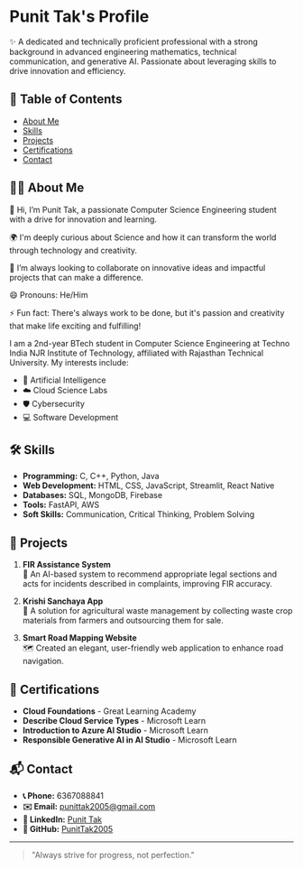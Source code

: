 # Punit Tak's Profile
✨ A dedicated and technically proficient professional with a strong background in advanced engineering mathematics, technical communication, and generative AI. Passionate about leveraging skills to drive innovation and efficiency.

## 📑 Table of Contents
- [About Me](#about-me)
- [Skills](#skills)
- [Projects](#projects)
- [Certifications](#certifications)
- [Contact](#contact)

## 🙋‍♂️ About Me
👋 Hi, I’m Punit Tak, a passionate Computer Science Engineering student with a drive for innovation and learning.

🌍 I'm deeply curious about Science and how it can transform the world through technology and creativity.

🤝 I’m always looking to collaborate on innovative ideas and impactful projects that can make a difference.

😄 Pronouns: He/Him

⚡ Fun fact: There's always work to be done, but it's passion and creativity that make life exciting and fulfilling!

I am a 2nd-year BTech student in Computer Science Engineering at Techno India NJR Institute of Technology, affiliated with Rajasthan Technical University. My interests include:
- 🤖 Artificial Intelligence
- ☁️ Cloud Science Labs
- 🛡️ Cybersecurity
- 💻 Software Development

## 🛠️ Skills
- **Programming:** C, C++, Python, Java
- **Web Development:** HTML, CSS, JavaScript, Streamlit, React Native
- **Databases:** SQL, MongoDB, Firebase
- **Tools:** FastAPI, AWS
- **Soft Skills:** Communication, Critical Thinking, Problem Solving

## 🚀 Projects
1. **FIR Assistance System**  
   📝 An AI-based system to recommend appropriate legal sections and acts for incidents described in complaints, improving FIR accuracy.

2. **Krishi Sanchaya App**  
   🌾 A solution for agricultural waste management by collecting waste crop materials from farmers and outsourcing them for sale.

3. **Smart Road Mapping Website**  
   🗺️ Created an elegant, user-friendly web application to enhance road navigation.

## 🏅 Certifications
- **Cloud Foundations** - Great Learning Academy
- **Describe Cloud Service Types** - Microsoft Learn
- **Introduction to Azure AI Studio** - Microsoft Learn
- **Responsible Generative AI in AI Studio** - Microsoft Learn

## 📬 Contact
- **📞 Phone:** 6367088841
- **✉️ Email:** punittak2005@gmail.com
- **🔗 LinkedIn:** [Punit Tak](https://www.linkedin.com/in/punit-tak-7b456128a/)
- **🐙 GitHub:** [PunitTak2005](https://github.com/PunitTak2005)

---
> "Always strive for progress, not perfection."
